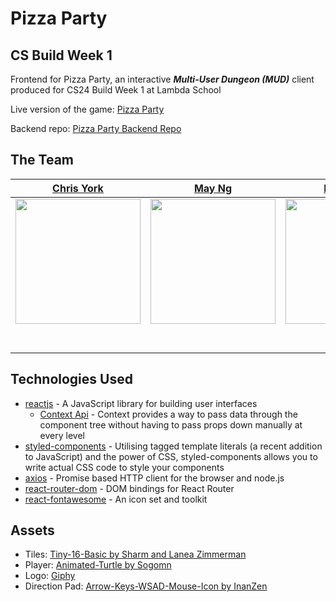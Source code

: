 # Pizza Party

## CS Build Week 1

Frontend for Pizza Party, an interactive **_Multi-User Dungeon (MUD)_** client produced for CS24 Build Week 1 at Lambda School

Live version of the game: [Pizza Party](https://pizzaparty.netlify.com/)

Backend repo: [Pizza Party Backend Repo](https://github.com/Pizza-Party-BW/Backend)

## The Team

|                                          [Chris York](https://github.com/christopherayork)                                          |                                          [May Ng](https://github.com/mngmay)                                           |                                          [Kevin Tou](https://github.com/KevinTou)                                          |                                              [Justine Lai](https://github.com/justinelai)                                              |
| :---------------------------------------------------------------------------------------------------------------------------------: | :--------------------------------------------------------------------------------------------------------------------: | :------------------------------------------------------------------------------------------------------------------------: | :------------------------------------------------------------------------------------------------------------------------------------: |
|   [<img src="https://avatars1.githubusercontent.com/u/51201854?s=460&v=4" width = "200" />](https://github.com/christopherayork)    |  [<img src="https://avatars2.githubusercontent.com/u/49328148?s=460&v=4" width = "200" />](https://github.com/mngmay)  | [<img src="https://ca.slack-edge.com/T4JUEB3ME-UHZ9ZDT9T-3fadf119a7f7-512" width = "200" />](https://github.com/KevinTou)  |      [<img src="https://ca.slack-edge.com/T4JUEB3ME-UJ6GS3RGQ-346ad610f3b0-512" width = "200" />](https://github.com/justinelai)       |
|                    [<img src="https://github.com/favicon.ico" width="15"> ](https://github.com/christopherayork)                    |                  [<img src="https://github.com/favicon.ico" width="15"> ](https://github.com/mngmay)                   |                   [<img src="https://github.com/favicon.ico" width="15"> ](https://github.com/KevinTou)                    |                        [<img src="https://github.com/favicon.ico" width="15"> ](https://github.com/justinelai)                         |
| [ <img src="https://static.licdn.com/sc/h/al2o9zrvru7aqj8e1x2rzsrca" width="15"> ](https://www.linkedin.com/in/christopher-a-york/) | [ <img src="https://static.licdn.com/sc/h/al2o9zrvru7aqj8e1x2rzsrca" width="15"> ](https://www.linkedin.com/in/mngmay) | [ <img src="https://static.licdn.com/sc/h/al2o9zrvru7aqj8e1x2rzsrca" width="15"> ](https://www.linkedin.com/in/kevin-tou/) | [ <img src="https://static.licdn.com/sc/h/al2o9zrvru7aqj8e1x2rzsrca" width="15"> ](https://www.linkedin.com/in/justine-lai-943b02195/) |

## Technologies Used

- [reactjs](https://reactjs.org/) - A JavaScript library for building user interfaces
  - [Context Api](https://reactjs.org/docs/context.html) - Context provides a way to pass data through the component tree without having to pass props down manually at every level
- [styled-components](https://www.styled-components.com/) - Utilising tagged template literals (a recent addition to JavaScript) and the power of CSS, styled-components allows you to write actual CSS code to style your components
- [axios](https://www.npmjs.com/package/axios) - Promise based HTTP client for the browser and node.js
- [react-router-dom](https://www.npmjs.com/package/react-router-dom) - DOM bindings for React Router
- [react-fontawesome](https://www.npmjs.com/package/react-fontawesome) - An icon set and toolkit

## Assets

- Tiles: [Tiny-16-Basic by Sharm and Lanea Zimmerman](https://opengameart.org/content/tiny-16-basic)
- Player: [Animated-Turtle by Sogomn](https://opengameart.org/content/animated-turtle)
- Logo: [Giphy](https://giphy.com/explore/transparent-pixel-art)
- Direction Pad: [Arrow-Keys-WSAD-Mouse-Icon by InanZen](https://opengameart.org/content/arrow-keys-wsad-mouse-icon)
